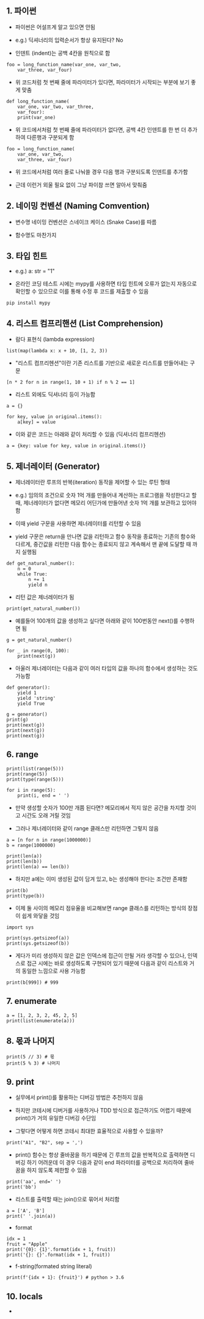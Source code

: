 ## 1. 파이썬

- 파이썬은 어설프게 알고 있으면 안됨

- e.g.) 딕셔너리의 입력순서가 항상 유지된다? No

- 인덴트 (indent)는 공백 4칸을 원칙으로 함

```
foo = long_function_name(var_one, var_two,
	var_three, var_four)
```

- 위 코드처럼 첫 번째 줄에 파라미터가 있다면, 파라미터가 시작되는 부분에 보기 좋게 맞춤

```
def long_function_name(
	var_one, var_two, var_three,
	var_four):
	print(var_one)
```

- 위 코드에서처럼 첫 번째 줄에 파라미터가 없다면, 공백 4칸 인덴트를 한 번 더 추가하여 다른행과 구분되게 함

```
foo = long_function_name(
	var_one, var_two,
	var_three, var_four)
```

- 위 코드에서처럼 여러 줄로 나눠쓸 경우 다음 행과 구분되도록 인덴트를 추가함

- 근데 이런거 외울 필요 없이 그냥 파이참 쓰면 알아서 맞춰줌


## 2. 네이밍 컨벤션 (Naming Comvention)

- 변수명 네이밍 컨벤션은 스네이크 케이스 (Snake Case)를 따름

- 함수명도 마찬가지


## 3. 타입 힌트

- e.g.) a: str = "1"

- 온라인 코딩 테스트 시에는 mypy를 사용하면 타입 힌트에 오류가 없는지 자동으로 확인할 수 있으므로 이를 통해 수정 후 코드를 제출할 수 있음

```
pip install mypy
```


## 4. 리스트 컴프리핸션 (List Comprehension)

- 람다 표현식 (lambda expression)

```
list(map(lambda x: x + 10, [1, 2, 3))
```

- "리스트 컴프리헨션"이란 기존 리스트를 기반으로 새로운 리스트를 만들어내는 구문

```
[n * 2 for n in range(1, 10 + 1) if n % 2 == 1]
```

- 리스트 외에도 딕셔너리 등이 가능함

```
a = {}

for key, value in original.items():
	a[key] = value
```

- 이와 같은 코드는 아래와 같이 처리할 수 있음 (딕셔너리 컴프리헨션)

```
a = {key: value for key, value in original.items()}
```


## 5. 제너레이터 (Generator)

- 제너레이터란 루프의 반복(iteration) 동작을 제어할 수 있는 루틴 형태

- e.g.) 임의의 조건으로 숫자 1억 개를 만들어내 계산하는 프로그램을 작성한다고 할때, 제너레이터가 없다면 메모리 어딘가에 만들어낸 숫자 1억 개를 보관하고 있어야함

- 이때 yield 구문을 사용하면 제너레이터를 리턴할 수 있음

- yield 구문은 return을 만나면 값을 리턴하고 함수 동작을 종료하는 기존의 함수와 다르게, 중간값을 리턴한 다음 함수는 종료되지 않고 계속해서 맨 끝에 도달할 때 까지 실행됨

```
def get_natural_number():
	n = 0
	while True:
		n += 1
		yield n
```

- 리턴 값은 제너레이터가 됨

```
print(get_natural_number())
```

- 예를들어 100개의 값을 생성하고 싶다면 아래와 같이 100번동안 next()를 수행하면 됨

```
g = get_natural_number()

for _ in range(0, 100):
	print(next(g))
```

- 아울러 제너레이터는 다음과 같이 여러 타입의 값을 하나의 함수에서 생성하는 것도 가능함

```
def generator():
	yield 1
	yield 'string'
	yield True

g = generator()
print(g)
print(next(g))
print(next(g))
print(next(g))
```


## 6. range

```
print(list(range(5)))
print(range(5))
print(type(range(5)))

for i in range(5):
	print(i, end = ' ')
```

- 만약 생성할 숫자가 100만 개쯤 된다면? 메모리에서 적지 않은 공간을 차지할 것이고 시간도 오래 거릴 것임

- 그러나 제너레이터와 같이 range 클래스만 리턴하면 그렇지 않음

```
a = [n for n in range(1000000)]
b = range(1000000)

print(len(a))
print(len(b))
print(len(a) == len(b))
```

- 하지만 a에는 이미 생성된 값이 담겨 있고, b는 생성해야 한다는 조건만 존재함

```
print(b)
print(type(b))
```

- 이제 둘 사이의 메모리 점유율을 비교해보면 range 클래스를 리턴하는 방식의 장점이 쉽게 와닿을 것임

```
import sys

print(sys.getsizeof(a))
print(sys.getsizeof(b))
```

- 게다가 미리 생성하지 않은 값은 인덱스에 접근이 안될 거라 생각할 수 있으나, 인덱스로 접근 시에는 바로 생성하도록 구현되어 있기 때문에 다음과 같이 리스트와 거의 동일한 느낌으로 사용 가능함

```
print(b[999]) # 999
```


## 7. enumerate

```
a = [1, 2, 3, 2, 45, 2, 5]
print(list(enumerate(a)))
```


## 8. 몫과 나머지

```
print(5 // 3) # 몫
print(5 % 3) # 나머지
```


## 9. print

- 실무에서 print()를 활용하는 디버깅 방법은 추천하지 않음

- 하지만 코테시에 디버거를 사용하거나 TDD 방식으로 접근하기도 어렵기 때문에 print()가 거의 유일한 디버깅 수단임

- 그렇다면 어떻게 하면 코테시 최대한 효율적으로 사용할 수 있을까?

```
print("A1", "B2", sep = ',')
```

- print() 함수는 항상 줄바꿈을 하기 때문에 긴 루프의 값을 반복적으로 출력하면 디버깅 하기 어려운데 이 경우 다음과 같이 end 파라미터를 공백으로 처리하여 줄바꿈을 하지 않도록 제한할 수 있음

```
print('aa', end=' ')
print('bb')
```

- 리스트를 출력할 때는 join()으로 묶어서 처리함

```
a = ['A', 'B']
print(' '.join(a))
```

- format

```
idx = 1
fruit = "Apple"
print('{0}: {1}'.format(idx + 1, fruit))
print('{}: {}'.format(idx + 1, fruit))
```

- f-string(formated string literal)

```
print(f'{idx + 1}: {fruit}') # python > 3.6
```


## 10. locals

- 




